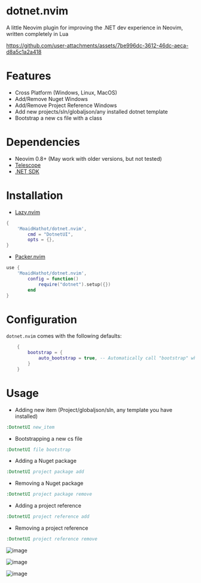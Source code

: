 # dotnet.nvim
A little Neovim plugin for improving the .NET dev experience in Neovim, written completely in Lua

https://github.com/user-attachments/assets/7be996dc-3612-46dc-aeca-d8a5c1a2a418

# Features
- Cross Platform (Windows, Linux, MacOS)
- Add/Remove Nuget Windows
- Add/Remove Project Reference Windows
- Add new projects/sln/globaljson/any installed dotnet template
- Bootstrap a new cs file with a class

# Dependencies
- Neovim 0.8+ (May work with older versions, but not tested)
- [Telescope](https://github.com/nvim-telescope/telescope.nvim)
- [.NET SDK](https://dotnet.microsoft.com/download)

# Installation
- [Lazy.nvim](https://github.com/folke/lazy.nvim)
```lua
{
    'MoaidHathot/dotnet.nvim',
        cmd = "DotnetUI",
        opts = {},
}
```
- [Packer.nvim](https://github.com/wbthomason/packer.nvim)
```lua
use {
    'MoaidHathot/dotnet.nvim',
        config = function()
            require("dotnet").setup({})
        end
}
```

# Configuration
`dotnet.nvim` comes with the following defaults:
```lua
	{
		bootstrap = {
			auto_bootstrap = true, -- Automatically call "bootstrap" when creating a new file, adding a namespace and a class to the files
		}
	}

```

# Usage
- Adding new item (Project/globaljson/sln, any template you have installed)
```cmd
:DotnetUI new_item
```
- Bootstrapping a new cs file
```cmd
:DotnetUI file bootstrap
```
- Adding a Nuget package
```cmd
:DotnetUI project package add
```
- Removing a Nuget package
```cmd
:DotnetUI project package remove
```
- Adding a project reference
```cmd
:DotnetUI project reference add
```
- Removing a project reference
```cmd
:DotnetUI project reference remove
```
![image](https://github.com/user-attachments/assets/f2ea8994-869a-484c-b77e-72988a08d104)

![image](https://github.com/user-attachments/assets/0d98e570-d6d8-42a2-8af5-b84c35bd44a5)

![image](https://github.com/user-attachments/assets/04d4fc21-79c6-4376-883a-7d600837403b)
